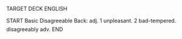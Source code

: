 TARGET DECK
ENGLISH

START
Basic
Disagreeable
Back: adj. 1 unpleasant. 2 bad-tempered.  disagreeably adv.
END
